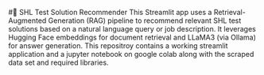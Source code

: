 #🧠 SHL Test Solution Recommender
This Streamlit app uses a Retrieval-Augmented Generation (RAG) pipeline to recommend relevant SHL test solutions based on a natural language query or job description. It leverages Hugging Face embeddings for document retrieval and LLaMA3 (via Ollama) for answer generation.
This repositroy contains a working streamlit application and a jupyter notebook on google colab along with the scraped data set and required libraries.
